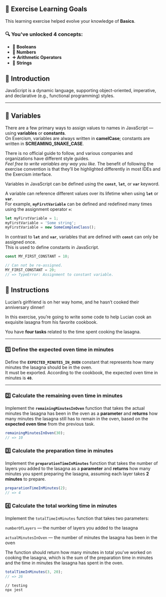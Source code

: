 ## 🧠 Exercise Learning Goals

This learning exercise helped evolve your knowledge of **Basics**.

### 🔍 You've unlocked 4 concepts:
- 🧩 **Booleans**
- 🔢 **Numbers**
- ➕ **Arithmetic Operators**
- 💬 **Strings**

## 📘 Introduction

JavaScript is a dynamic language, supporting object-oriented, imperative, and declarative (e.g., functional programming) styles.

---

## 🧩 Variables

There are a few primary ways to assign values to names in JavaScript — using **variables** or **constants**.  
On Exercism, variables are always written in **camelCase**; constants are written in **SCREAMING_SNAKE_CASE**.  

There is no official guide to follow, and various companies and organizations have different style guides.  
*Feel free to write variables any way you like.* The benefit of following the exercise convention is that they’ll be highlighted differently in most IDEs and the Exercism interface.

Variables in JavaScript can be defined using the **`const`**, **`let`**, or **`var`** keyword.

A variable can reference different values over its lifetime when using **`let`** or **`var`**.  
For example, **`myFirstVariable`** can be defined and redefined many times using the assignment operator **`=`**:

```js
let myFirstVariable = 1;
myFirstVariable = 'Some string';
myFirstVariable = new SomeComplexClass();
```

In contrast to **`let`** and **`var`**, variables that are defined with **`const`** can only be assigned once.  
This is used to define constants in JavaScript.

```js
const MY_FIRST_CONSTANT = 10;

// Can not be re-assigned.
MY_FIRST_CONSTANT = 20;
// => TypeError: Assignment to constant variable.
```

## 🍝 Instructions

Lucian’s girlfriend is on her way home, and he hasn’t cooked their anniversary dinner!

In this exercise, you’re going to write some code to help Lucian cook an exquisite lasagna from his favorite cookbook.

You have **four tasks** related to the time spent cooking the lasagna.

---

### 1️⃣ Define the expected oven time in minutes

Define the **`EXPECTED_MINUTES_IN_OVEN`** constant that represents how many minutes the lasagna should be in the oven.  
It must be exported. According to the cookbook, the expected oven time in minutes is **`40`**.

---

### 2️⃣ Calculate the remaining oven time in minutes

Implement the **`remainingMinutesInOven`** function that takes the actual minutes the lasagna has been in the oven as a **parameter** and **returns** how many minutes the lasagna still has to remain in the oven, based on the **expected oven time** from the previous task.

```js
remainingMinutesInOven(30);
// => 10
```

### 3️⃣ Calculate the preparation time in minutes

Implement the **`preparationTimeInMinutes`** function that takes the number of layers you added to the lasagna as a **parameter** and **returns** how many minutes you spent preparing the lasagna, assuming each layer takes **2 minutes** to prepare.

```js
preparationTimeInMinutes(2);
// => 4
```

### 4️⃣ Calculate the total working time in minutes

Implement the ```totalTimeInMinutes``` function that takes two parameters:

```numberOfLayers``` — the number of layers you added to the lasagna

```actualMinutesInOven``` — the number of minutes the lasagna has been in the oven

The function should return how many minutes in total you've worked on cooking the lasagna, which is the sum of the preparation time in minutes and the time in minutes the lasagna has spent in the oven.

```js
totalTimeInMinutes(3, 20);
// => 26
```

```
// testing
npx jest
```


